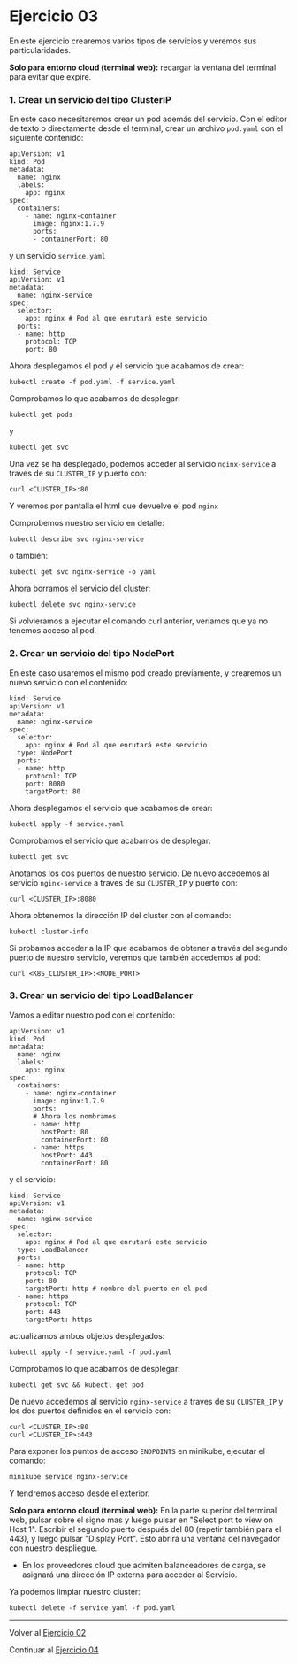 # Ejercicio 03

En este ejercicio crearemos varios tipos de servicios y veremos sus particularidades.

**Solo para entorno cloud (terminal web):** recargar la ventana del terminal para evitar que expire.

### 1. Crear un servicio del tipo ClusterIP

En este caso necesitaremos crear un pod además del servicio. Con el editor de texto o directamente desde el terminal, crear un archivo `pod.yaml` con el siguiente contenido:
```
apiVersion: v1
kind: Pod
metadata:
  name: nginx
  labels:
    app: nginx
spec:
  containers:
    - name: nginx-container
      image: nginx:1.7.9
      ports:
      - containerPort: 80
```
y un servicio `service.yaml`
```
kind: Service
apiVersion: v1
metadata:
  name: nginx-service
spec:
  selector:
    app: nginx # Pod al que enrutará este servicio
  ports:
  - name: http
    protocol: TCP
    port: 80
```
Ahora desplegamos el pod y el servicio que acabamos de crear:

```
kubectl create -f pod.yaml -f service.yaml
```
Comprobamos lo que acabamos de desplegar:
```
kubectl get pods
```
y
```
kubectl get svc
```
Una vez se ha desplegado, podemos acceder al servicio `nginx-service` a traves de su `CLUSTER_IP` y puerto con:
```
curl <CLUSTER_IP>:80
```
Y veremos por pantalla el html que devuelve el pod `nginx`

Comprobemos nuestro servicio en detalle:
```
kubectl describe svc nginx-service
```
o también:
```
kubectl get svc nginx-service -o yaml
```
Ahora borramos el servicio del cluster:
```
kubectl delete svc nginx-service
```
Si volvieramos a ejecutar el comando curl anterior, veríamos que ya no tenemos acceso al pod.

### 2. Crear un servicio del tipo NodePort

En este caso usaremos el mismo pod creado previamente, y crearemos un nuevo servicio con el contenido:

```
kind: Service
apiVersion: v1
metadata:
  name: nginx-service
spec:
  selector:
    app: nginx # Pod al que enrutará este servicio
  type: NodePort
  ports:
  - name: http
    protocol: TCP
    port: 8080
    targetPort: 80
```
Ahora desplegamos el servicio que acabamos de crear:

```
kubectl apply -f service.yaml
```
Comprobamos el servicio que acabamos de desplegar:
```
kubectl get svc
```
Anotamos los dos puertos de nuestro servicio. De nuevo accedemos al servicio `nginx-service` a traves de su `CLUSTER_IP` y puerto con:
```
curl <CLUSTER_IP>:8080
```
Ahora obtenemos la dirección IP del cluster con el comando:
```
kubectl cluster-info
```
Si probamos acceder a la IP que acabamos de obtener a través del segundo puerto de nuestro servicio, veremos que también accedemos al pod:
```
curl <K8S_CLUSTER_IP>:<NODE_PORT>
```

### 3. Crear un servicio del tipo LoadBalancer

Vamos a editar nuestro pod con el contenido:

```
apiVersion: v1
kind: Pod
metadata:
  name: nginx
  labels:
    app: nginx
spec:
  containers:
    - name: nginx-container
      image: nginx:1.7.9
      ports:
      # Ahora los nombramos
      - name: http
        hostPort: 80
        containerPort: 80
      - name: https
        hostPort: 443
        containerPort: 80
```
y el servicio:
```
kind: Service
apiVersion: v1
metadata:
  name: nginx-service
spec:
  selector:
    app: nginx # Pod al que enrutará este servicio
  type: LoadBalancer
  ports:
  - name: http
    protocol: TCP
    port: 80
    targetPort: http # nombre del puerto en el pod
  - name: https
    protocol: TCP
    port: 443
    targetPort: https
```
actualizamos ambos objetos desplegados:
```
kubectl apply -f service.yaml -f pod.yaml
```
Comprobamos lo que acabamos de desplegar:
```
kubectl get svc && kubectl get pod
```
De nuevo accedemos al servicio `nginx-service` a traves de su `CLUSTER_IP` y los dos puertos definidos en el servicio con:
```
curl <CLUSTER_IP>:80
curl <CLUSTER_IP>:443
```
Para exponer los puntos de acceso `ENDPOINTS` en minikube, ejecutar el comando:
```
minikube service nginx-service
```
Y tendremos acceso desde el exterior. 

**Solo para entorno cloud (terminal web):** En la parte superior del terminal web, pulsar sobre el signo mas y luego pulsar en "Select port to view on Host 1". Escribir el segundo puerto después del 80 (repetir también para el 443), y luego pulsar "Display Port". Esto abrirá una ventana del navegador con nuestro despliegue.

- En los proveedores cloud que admiten balanceadores de carga, se asignará una dirección IP externa para acceder al Servicio.

Ya podemos limpiar nuestro cluster:
```
kubectl delete -f service.yaml -f pod.yaml
```

---


Volver al [Ejercicio 02](../02%20Pods/README.md)

Continuar al [Ejercicio 04](../04%20Deployments/README.md)
